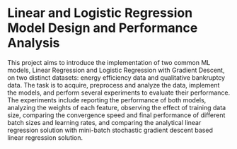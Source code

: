# Linear and Logistic Regression Model Design and Performance Analysis

This project aims to introduce the implementation of two common ML models, Linear Regression and Logistic Regression with Gradient Descent, on two distinct datasets: energy efficiency data and qualitative bankruptcy data. The task is to acquire, preprocess and analyze the data, implement the models, and perform several experiments to evaluate their performance. The experiments include reporting the performance of both models, analyzing the weights of each feature, observing the effect of training data size, comparing the convergence speed and final performance of different batch sizes and learning rates, and comparing the analytical linear regression solution with mini-batch stochastic gradient descent based linear regression solution.  
